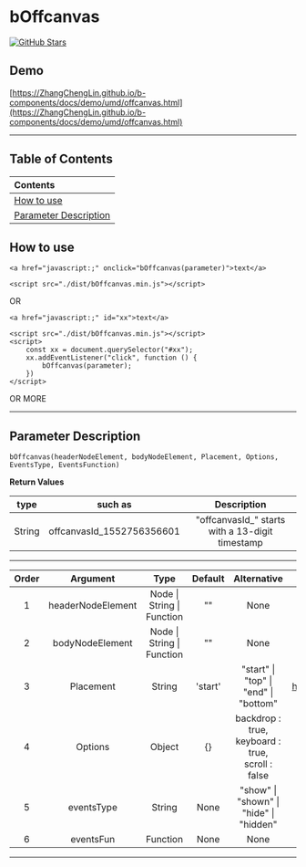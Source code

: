 # bOffcanvas

<a href="https://github.com/ZhangChengLin/b-components" target="_blank"><img alt="GitHub Stars" title="GitHub Stars" src="https://img.shields.io/github/stars/ZhangChengLin/b-components.svg?style=social"></a>

## Demo

[https://ZhangChengLin.github.io/b-components/docs/demo/umd/offcanvas.html](https://ZhangChengLin.github.io/b-components/docs/demo/umd/offcanvas.html)

---

## Table of Contents

| Contents                                        |
|:------------------------------------------------|
| [How to use](#how-to-use)                       |
| [Parameter Description](#parameter-description) |

## How to use

```
<a href="javascript:;" onclick="bOffcanvas(parameter)">text</a>

<script src="./dist/bOffcanvas.min.js"></script>
```

OR

```
<a href="javascript:;" id="xx">text</a>

<script src="./dist/bOffcanvas.min.js"></script>
<script>
    const xx = document.querySelector("#xx");
    xx.addEventListener("click", function () {
        bOffcanvas(parameter);
    })
</script>
```

OR MORE


---

## Parameter Description

```
bOffcanvas(headerNodeElement, bodyNodeElement, Placement, Options, EventsType, EventsFunction)
```


**Return Values**

|  type  |          such as          |                   Description                   |
|:------:|:-------------------------:|:-----------------------------------------------:|
| String | offcanvasId_1552756356601 | "offcanvasId_" starts with a 13-digit timestamp |

---


| Order |     Argument      |                Type                | Default |                       Alternative                        |                            Description                            |
|:-----:|:-----------------:|:----------------------------------:|:-------:|:--------------------------------------------------------:|:-----------------------------------------------------------------:|
|   1   | headerNodeElement | Node &#124; String &#124; Function |   ""    |                           None                           |           h5.offcanvas-title The content of the element           |
|   2   |  bodyNodeElement  | Node &#124; String &#124; Function |   ""    |                           None                           |           div.offcanvas-body The content of the element           |
|   3   |     Placement     |               String               | 'start' |    "start" &#124; "top" &#124; "end" &#124; "bottom"     | https://getbootstrap.com/docs/5.1/components/offcanvas/#placement |
|   4   |      Options      |               Object               |   {}    | backdrop : true,<br/>keyboard : true,<br/>scroll : false |  https://getbootstrap.com/docs/5.1/components/offcanvas/#options  |
|   5   |    eventsType     |               String               |  None   |   "show" &#124; "shown" &#124; "hide" &#124; "hidden"    |  https://getbootstrap.com/docs/5.1/components/offcanvas/#events   |
|   6   |     eventsFun     |              Function              |  None   |                           None                           |  https://getbootstrap.com/docs/5.1/components/offcanvas/#events   |

---
